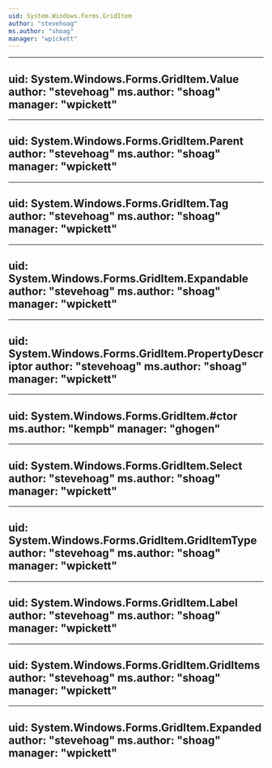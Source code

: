 ```yaml
---
uid: System.Windows.Forms.GridItem
author: "stevehoag"
ms.author: "shoag"
manager: "wpickett"
---
```


---
uid: System.Windows.Forms.GridItem.Value
author: "stevehoag"
ms.author: "shoag"
manager: "wpickett"
---

---
uid: System.Windows.Forms.GridItem.Parent
author: "stevehoag"
ms.author: "shoag"
manager: "wpickett"
---

---
uid: System.Windows.Forms.GridItem.Tag
author: "stevehoag"
ms.author: "shoag"
manager: "wpickett"
---

---
uid: System.Windows.Forms.GridItem.Expandable
author: "stevehoag"
ms.author: "shoag"
manager: "wpickett"
---

---
uid: System.Windows.Forms.GridItem.PropertyDescriptor
author: "stevehoag"
ms.author: "shoag"
manager: "wpickett"
---

---
uid: System.Windows.Forms.GridItem.#ctor
ms.author: "kempb"
manager: "ghogen"
---

---
uid: System.Windows.Forms.GridItem.Select
author: "stevehoag"
ms.author: "shoag"
manager: "wpickett"
---

---
uid: System.Windows.Forms.GridItem.GridItemType
author: "stevehoag"
ms.author: "shoag"
manager: "wpickett"
---

---
uid: System.Windows.Forms.GridItem.Label
author: "stevehoag"
ms.author: "shoag"
manager: "wpickett"
---

---
uid: System.Windows.Forms.GridItem.GridItems
author: "stevehoag"
ms.author: "shoag"
manager: "wpickett"
---

---
uid: System.Windows.Forms.GridItem.Expanded
author: "stevehoag"
ms.author: "shoag"
manager: "wpickett"
---
